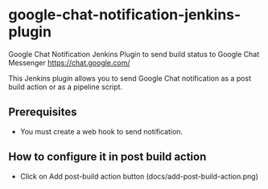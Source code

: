 # google-chat-notification-jenkins-plugin
Google Chat Notification Jenkins Plugin to send build status to Google Chat Messenger https://chat.google.com/

This Jenkins plugin allows you to send Google Chat notification as a post build action or as a pipeline script.

## Prerequisites
- You must create a web hook to send notification.

## How to configure it in post build action
- Click on Add post-build action button
(docs/add-post-build-action.png)
